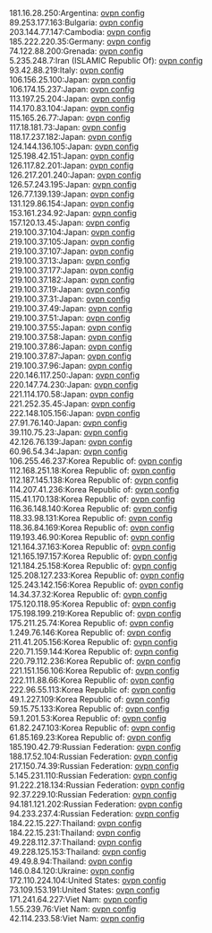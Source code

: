 181.16.28.250:Argentina: [ovpn config](vpn/181_16_28_250.ovpn)  
89.253.177.163:Bulgaria: [ovpn config](vpn/89_253_177_163.ovpn)  
203.144.77.147:Cambodia: [ovpn config](vpn/203_144_77_147.ovpn)  
185.222.220.35:Germany: [ovpn config](vpn/185_222_220_35.ovpn)  
74.122.88.200:Grenada: [ovpn config](vpn/74_122_88_200.ovpn)  
5.235.248.7:Iran (ISLAMIC Republic Of): [ovpn config](vpn/5_235_248_7.ovpn)  
93.42.88.219:Italy: [ovpn config](vpn/93_42_88_219.ovpn)  
106.156.25.100:Japan: [ovpn config](vpn/106_156_25_100.ovpn)  
106.174.15.237:Japan: [ovpn config](vpn/106_174_15_237.ovpn)  
113.197.25.204:Japan: [ovpn config](vpn/113_197_25_204.ovpn)  
114.170.83.104:Japan: [ovpn config](vpn/114_170_83_104.ovpn)  
115.165.26.77:Japan: [ovpn config](vpn/115_165_26_77.ovpn)  
117.18.181.73:Japan: [ovpn config](vpn/117_18_181_73.ovpn)  
118.17.237.182:Japan: [ovpn config](vpn/118_17_237_182.ovpn)  
124.144.136.105:Japan: [ovpn config](vpn/124_144_136_105.ovpn)  
125.198.42.151:Japan: [ovpn config](vpn/125_198_42_151.ovpn)  
126.117.82.201:Japan: [ovpn config](vpn/126_117_82_201.ovpn)  
126.217.201.240:Japan: [ovpn config](vpn/126_217_201_240.ovpn)  
126.57.243.195:Japan: [ovpn config](vpn/126_57_243_195.ovpn)  
126.77.139.139:Japan: [ovpn config](vpn/126_77_139_139.ovpn)  
131.129.86.154:Japan: [ovpn config](vpn/131_129_86_154.ovpn)  
153.161.234.92:Japan: [ovpn config](vpn/153_161_234_92.ovpn)  
157.120.13.45:Japan: [ovpn config](vpn/157_120_13_45.ovpn)  
219.100.37.104:Japan: [ovpn config](vpn/219_100_37_104.ovpn)  
219.100.37.105:Japan: [ovpn config](vpn/219_100_37_105.ovpn)  
219.100.37.107:Japan: [ovpn config](vpn/219_100_37_107.ovpn)  
219.100.37.13:Japan: [ovpn config](vpn/219_100_37_13.ovpn)  
219.100.37.177:Japan: [ovpn config](vpn/219_100_37_177.ovpn)  
219.100.37.182:Japan: [ovpn config](vpn/219_100_37_182.ovpn)  
219.100.37.19:Japan: [ovpn config](vpn/219_100_37_19.ovpn)  
219.100.37.31:Japan: [ovpn config](vpn/219_100_37_31.ovpn)  
219.100.37.49:Japan: [ovpn config](vpn/219_100_37_49.ovpn)  
219.100.37.51:Japan: [ovpn config](vpn/219_100_37_51.ovpn)  
219.100.37.55:Japan: [ovpn config](vpn/219_100_37_55.ovpn)  
219.100.37.58:Japan: [ovpn config](vpn/219_100_37_58.ovpn)  
219.100.37.86:Japan: [ovpn config](vpn/219_100_37_86.ovpn)  
219.100.37.87:Japan: [ovpn config](vpn/219_100_37_87.ovpn)  
219.100.37.96:Japan: [ovpn config](vpn/219_100_37_96.ovpn)  
220.146.117.250:Japan: [ovpn config](vpn/220_146_117_250.ovpn)  
220.147.74.230:Japan: [ovpn config](vpn/220_147_74_230.ovpn)  
221.114.170.58:Japan: [ovpn config](vpn/221_114_170_58.ovpn)  
221.252.35.45:Japan: [ovpn config](vpn/221_252_35_45.ovpn)  
222.148.105.156:Japan: [ovpn config](vpn/222_148_105_156.ovpn)  
27.91.76.140:Japan: [ovpn config](vpn/27_91_76_140.ovpn)  
39.110.75.23:Japan: [ovpn config](vpn/39_110_75_23.ovpn)  
42.126.76.139:Japan: [ovpn config](vpn/42_126_76_139.ovpn)  
60.96.54.34:Japan: [ovpn config](vpn/60_96_54_34.ovpn)  
106.255.46.237:Korea Republic of: [ovpn config](vpn/106_255_46_237.ovpn)  
112.168.251.18:Korea Republic of: [ovpn config](vpn/112_168_251_18.ovpn)  
112.187.145.138:Korea Republic of: [ovpn config](vpn/112_187_145_138.ovpn)  
114.207.41.236:Korea Republic of: [ovpn config](vpn/114_207_41_236.ovpn)  
115.41.170.138:Korea Republic of: [ovpn config](vpn/115_41_170_138.ovpn)  
116.36.148.140:Korea Republic of: [ovpn config](vpn/116_36_148_140.ovpn)  
118.33.98.131:Korea Republic of: [ovpn config](vpn/118_33_98_131.ovpn)  
118.36.84.169:Korea Republic of: [ovpn config](vpn/118_36_84_169.ovpn)  
119.193.46.90:Korea Republic of: [ovpn config](vpn/119_193_46_90.ovpn)  
121.164.37.163:Korea Republic of: [ovpn config](vpn/121_164_37_163.ovpn)  
121.165.197.157:Korea Republic of: [ovpn config](vpn/121_165_197_157.ovpn)  
121.184.25.158:Korea Republic of: [ovpn config](vpn/121_184_25_158.ovpn)  
125.208.127.233:Korea Republic of: [ovpn config](vpn/125_208_127_233.ovpn)  
125.243.142.156:Korea Republic of: [ovpn config](vpn/125_243_142_156.ovpn)  
14.34.37.32:Korea Republic of: [ovpn config](vpn/14_34_37_32.ovpn)  
175.120.118.95:Korea Republic of: [ovpn config](vpn/175_120_118_95.ovpn)  
175.198.199.219:Korea Republic of: [ovpn config](vpn/175_198_199_219.ovpn)  
175.211.25.74:Korea Republic of: [ovpn config](vpn/175_211_25_74.ovpn)  
1.249.76.146:Korea Republic of: [ovpn config](vpn/1_249_76_146.ovpn)  
211.41.205.156:Korea Republic of: [ovpn config](vpn/211_41_205_156.ovpn)  
220.71.159.144:Korea Republic of: [ovpn config](vpn/220_71_159_144.ovpn)  
220.79.112.236:Korea Republic of: [ovpn config](vpn/220_79_112_236.ovpn)  
221.151.156.106:Korea Republic of: [ovpn config](vpn/221_151_156_106.ovpn)  
222.111.88.66:Korea Republic of: [ovpn config](vpn/222_111_88_66.ovpn)  
222.96.55.113:Korea Republic of: [ovpn config](vpn/222_96_55_113.ovpn)  
49.1.227.109:Korea Republic of: [ovpn config](vpn/49_1_227_109.ovpn)  
59.15.75.133:Korea Republic of: [ovpn config](vpn/59_15_75_133.ovpn)  
59.1.201.53:Korea Republic of: [ovpn config](vpn/59_1_201_53.ovpn)  
61.82.247.103:Korea Republic of: [ovpn config](vpn/61_82_247_103.ovpn)  
61.85.169.23:Korea Republic of: [ovpn config](vpn/61_85_169_23.ovpn)  
185.190.42.79:Russian Federation: [ovpn config](vpn/185_190_42_79.ovpn)  
188.17.52.104:Russian Federation: [ovpn config](vpn/188_17_52_104.ovpn)  
217.150.74.39:Russian Federation: [ovpn config](vpn/217_150_74_39.ovpn)  
5.145.231.110:Russian Federation: [ovpn config](vpn/5_145_231_110.ovpn)  
91.222.218.134:Russian Federation: [ovpn config](vpn/91_222_218_134.ovpn)  
92.37.229.10:Russian Federation: [ovpn config](vpn/92_37_229_10.ovpn)  
94.181.121.202:Russian Federation: [ovpn config](vpn/94_181_121_202.ovpn)  
94.233.237.4:Russian Federation: [ovpn config](vpn/94_233_237_4.ovpn)  
184.22.15.227:Thailand: [ovpn config](vpn/184_22_15_227.ovpn)  
184.22.15.231:Thailand: [ovpn config](vpn/184_22_15_231.ovpn)  
49.228.112.37:Thailand: [ovpn config](vpn/49_228_112_37.ovpn)  
49.228.125.153:Thailand: [ovpn config](vpn/49_228_125_153.ovpn)  
49.49.8.94:Thailand: [ovpn config](vpn/49_49_8_94.ovpn)  
146.0.84.120:Ukraine: [ovpn config](vpn/146_0_84_120.ovpn)  
172.110.224.104:United States: [ovpn config](vpn/172_110_224_104.ovpn)  
73.109.153.191:United States: [ovpn config](vpn/73_109_153_191.ovpn)  
171.241.64.227:Viet Nam: [ovpn config](vpn/171_241_64_227.ovpn)  
1.55.239.76:Viet Nam: [ovpn config](vpn/1_55_239_76.ovpn)  
42.114.233.58:Viet Nam: [ovpn config](vpn/42_114_233_58.ovpn)  
